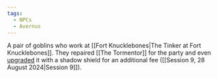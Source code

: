 ```yaml
---
tags:
  - NPCs
  - Avernus
---
```

A pair of goblins who work at [[Fort Knucklebones|The Tinker at Fort Knucklebones]]. They repaired [[The Tormentor]] for the party and even [upgraded](https://docs.google.com/document/d/1oZWTp2lAUaXf3wdDtzw3o2fMCosR_6fBF3MK-0Io9Pg/edit) it with a shadow shield for an additional fee ([[Session 9, 28 August 2024|Session 9]]).
